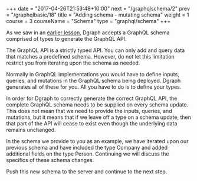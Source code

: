 +++
date = "2017-04-26T21:53:48+10:00"
next = "/graphqlschema/2"
prev = "/graphqlbasic/18"
title = "Adding schema - mutating schema"
weight = 1
course = 3
courseName = "Schema"
type = "graphql/schema"
+++

As we saw in an [earlier lesson](../../graphqlintro/3/), Dgraph accepts a
GraphQL schema comprised of types to generate the GraphQL API.

The GraphQL API is a strictly typed API. You can only add and query data that
matches a predefined schema. However, do not let this limitation restrict you
from iterating upon the schema as needed.

Normally in GraphQL implementations you would have to define inputs, queries,
and mutations in the GraphQL schema being deployed. Dgraph generates all of
these for you. All you have to do is to define your types.

In order for Dgraph to correctly generate the correct GraphQL API, the complete
GraphQL schema needs to be supplied on every schema update. This does not mean
that we need to provide the inputs, queries, and mutations, but it means that if
we leave off a type on a schema update, then that part of the API will cease to
exist even though the underlying data remains unchanged.

In the schema we provide to you as an example, we have iterated upon our
previous schema and have included the type Company and added additional fields
on the type Person. Continuing we will discuss the specifics of these schema
changes.

Push this new schema to the server and continue to the next step.
